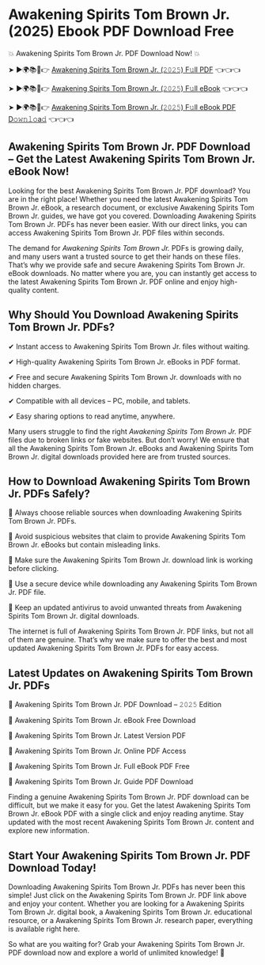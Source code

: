 # Awakening Spirits Tom Brown Jr. (2025) Ebook PDF Download Free

💥 Awakening Spirits Tom Brown Jr. PDF Download Now! 💥

➤ ►🌍📚📱👉 [Awakening Spirits Tom Brown Jr. (𝟸𝟶𝟸𝟻) F𝚞ll PDF](https://getpdf.xyz/awakening-spirits-tom-brown-jr.) 👈👈👈


➤ ►🌍📚📱👉 [Awakening Spirits Tom Brown Jr. (𝟸𝟶𝟸𝟻) F𝚞ll eBook](https://getpdf.xyz/awakening-spirits-tom-brown-jr.) 👈👈👈


➤ ►🌍📚📱👉 [Awakening Spirits Tom Brown Jr. (𝟸𝟶𝟸𝟻) F𝚞ll eBook PDF D𝚘𝚠𝚗𝚕𝚘a𝚍](https://getpdf.xyz/awakening-spirits-tom-brown-jr.) 👈👈👈


## Awakening Spirits Tom Brown Jr. PDF Download – Get the Latest Awakening Spirits Tom Brown Jr. eBook Now!

Looking for the best Awakening Spirits Tom Brown Jr. PDF download? You are in the right place! Whether you need the latest Awakening Spirits Tom Brown Jr. eBook, a research document, or exclusive Awakening Spirits Tom Brown Jr. guides, we have got you covered. Downloading Awakening Spirits Tom Brown Jr. PDFs has never been easier. With our direct links, you can access Awakening Spirits Tom Brown Jr. PDF files within seconds.

The demand for *Awakening Spirits Tom Brown Jr.* PDFs is growing daily, and many users want a trusted source to get their hands on these files. That’s why we provide safe and secure Awakening Spirits Tom Brown Jr. eBook downloads. No matter where you are, you can instantly get access to the latest Awakening Spirits Tom Brown Jr. PDF online and enjoy high-quality content.

## Why Should You Download Awakening Spirits Tom Brown Jr. PDFs?

✔ Instant access to Awakening Spirits Tom Brown Jr. files without waiting.

✔ High-quality Awakening Spirits Tom Brown Jr. eBooks in PDF format.

✔ Free and secure Awakening Spirits Tom Brown Jr. downloads with no hidden charges.

✔ Compatible with all devices – PC, mobile, and tablets.

✔ Easy sharing options to read anytime, anywhere.

Many users struggle to find the right *Awakening Spirits Tom Brown Jr.* PDF files due to broken links or fake websites. But don’t worry! We ensure that all the Awakening Spirits Tom Brown Jr. eBooks and Awakening Spirits Tom Brown Jr. digital downloads provided here are from trusted sources.

## How to Download Awakening Spirits Tom Brown Jr. PDFs Safely?

📌 Always choose reliable sources when downloading Awakening Spirits Tom Brown Jr. PDFs.

📌 Avoid suspicious websites that claim to provide Awakening Spirits Tom Brown Jr. eBooks but contain misleading links.

📌 Make sure the Awakening Spirits Tom Brown Jr. download link is working before clicking.

📌 Use a secure device while downloading any Awakening Spirits Tom Brown Jr. PDF file.

📌 Keep an updated antivirus to avoid unwanted threats from Awakening Spirits Tom Brown Jr. digital downloads.

The internet is full of Awakening Spirits Tom Brown Jr. PDF links, but not all of them are genuine. That’s why we make sure to offer the best and most updated Awakening Spirits Tom Brown Jr. PDFs for easy access.

## Latest Updates on Awakening Spirits Tom Brown Jr. PDFs

🔹 Awakening Spirits Tom Brown Jr. PDF Download – 𝟸𝟶𝟸𝟻 Edition

🔹 Awakening Spirits Tom Brown Jr. eBook Free Download

🔹 Awakening Spirits Tom Brown Jr. Latest Version PDF

🔹 Awakening Spirits Tom Brown Jr. Online PDF Access

🔹 Awakening Spirits Tom Brown Jr. Full eBook PDF Free

🔹 Awakening Spirits Tom Brown Jr. Guide PDF Download

Finding a genuine Awakening Spirits Tom Brown Jr. PDF download can be difficult, but we make it easy for you. Get the latest Awakening Spirits Tom Brown Jr. eBook PDF with a single click and enjoy reading anytime. Stay updated with the most recent Awakening Spirits Tom Brown Jr. content and explore new information.

## Start Your Awakening Spirits Tom Brown Jr. PDF Download Today!

Downloading Awakening Spirits Tom Brown Jr. PDFs has never been this simple! Just click on the Awakening Spirits Tom Brown Jr. PDF link above and enjoy your content. Whether you are looking for a Awakening Spirits Tom Brown Jr. digital book, a Awakening Spirits Tom Brown Jr. educational resource, or a Awakening Spirits Tom Brown Jr. research paper, everything is available right here.

So what are you waiting for? Grab your Awakening Spirits Tom Brown Jr. PDF download now and explore a world of unlimited knowledge! 🚀